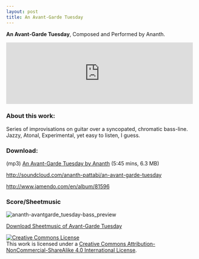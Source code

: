 ```yaml
--- 
layout: post 
title: An Avant-Garde Tuesday 
--- 
```


**An Avant-Garde Tuesday**, Composed and Performed by Ananth.

<iframe width="100%" height="166" scrolling="no" frameborder="no" src="https://w.soundcloud.com/player/?url=https%3A//api.soundcloud.com/tracks/8043164&amp;color=333333&amp;auto_play=false&amp;hide_related=false&amp;show_comments=true&amp;show_user=true&amp;show_reposts=false"></iframe>

<!-- Image redundant. Soundcloud player already show it
![Avantgarde Tuesday]({{site.url}}/images/avatgardetuesday.png "avatgardetuesday")
-->

### About this work:

Series of improvisations on guitar over a syncopated, chromatic bass-line. Jazzy, Atonal, Experimental, yet easy to listen, I guess.

### Download:

(mp3) [An Avant-Garde Tuesday by Ananth]({{site.url}}/download/music/ananth-avant_garde_tuesday.mp3) (5:45 mins, 6.3 MB)

<http://soundcloud.com/ananth-pattabi/an-avant-garde-tuesday>

<http://www.jamendo.com/en/album/81596>

### Score/Sheetmusic

![]({{site.url}}/images//ananth-avantgarde_tuesday-bass_preview.png "ananth-avantgarde_tuesday-bass_preview")

[Download Sheetmusic of Avant-Garde Tuesday](http://imslp.org/wiki/An_Avant-Garde_Tuesday_%28Pattabiraman,_Ananth%29)

<a rel="license" href="http://creativecommons.org/licenses/by-nc-sa/4.0/"><img alt="Creative Commons License" style="border-width:0" src="https://i.creativecommons.org/l/by-nc-sa/4.0/80x15.png" /></a><br />This work is licensed under a <a rel="license" href="http://creativecommons.org/licenses/by-nc-sa/4.0/">Creative Commons Attribution-NonCommercial-ShareAlike 4.0 International License</a>.
